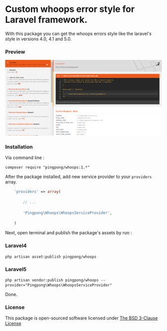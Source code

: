 Custom whoops error style for Laravel framework.
======

With this package you can get the whoops errors style like the laravel's style in versions 4.0, 4.1 and 5.0.

### Preview

[![Whoops](https://raw.githubusercontent.com/pingpong-labs/whoops/master/shots/whoops.png)](https://raw.githubusercontent.com/pingpong-labs/whoops/master/shots/whoops.png)

### Installation

Via command line :

```
composer require "pingpong/whoops:1.*"
```

After the package installed, add new service provider to your `providers` array.

```php
	'providers' => array(

		// ... 

		'Pingpong\Whoops\WhoopsServiceProvider',

	)
``` 

Next, open terminal and publish the package's assets by run : 

### Laravel4
```
php artisan asset:publish pingpong/whoops
```

### Laravel5
```
php artisan vendor:publish pingpong/whoops --provider="Pingpong\Whoops\WhoopsServiceProvider"
```

Done.

### License

This package is open-sourced software licensed under [The BSD 3-Clause License](http://opensource.org/licenses/BSD-3-Clause)
